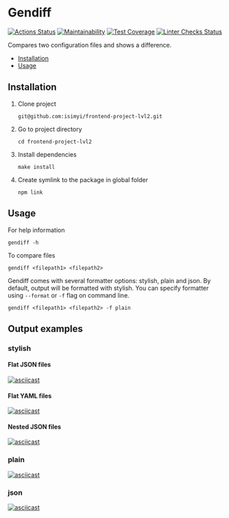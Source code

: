 # Gendiff

[![Actions Status](https://github.com/isimyi/frontend-project-lvl2/workflows/hexlet-check/badge.svg)](https://github.com/isimyi/frontend-project-lvl2/actions)
[![Maintainability](https://api.codeclimate.com/v1/badges/bb437bb7da822b73fd05/maintainability)](https://codeclimate.com/github/isimyi/frontend-project-lvl2/maintainability)
[![Test Coverage](https://api.codeclimate.com/v1/badges/bb437bb7da822b73fd05/test_coverage)](https://codeclimate.com/github/isimyi/frontend-project-lvl2/test_coverage)
[![Linter Checks Status](https://github.com/isimyi/frontend-project-lvl2/actions/workflows/nodejs.yml/badge.svg)](https://github.com/isimyi/frontend-project-lvl2/actions/workflows/nodejs.yml)

Compares two configuration files and shows a difference.

- [Installation](#inslattalion)
- [Usage](#usage)

## Installation
1. Clone project 
    ```
    git@github.com:isimyi/frontend-project-lvl2.git
    ```
2. Go to project directory
    ```
    cd frontend-project-lvl2
    ```
3. Install dependencies
    ```
    make install
    ```
4. Create symlink to the package in global folder
    ```
    npm link
    ```
   
## Usage
For help information

    gendiff -h

To compare files

    gendiff <filepath1> <filepath2>

Gendiff comes with several formatter options: stylish, plain and json. By default, output will be formatted with stylish. 
You can specify formatter using `--format` or `-f` flag on command line.

    gendiff <filepath1> <filepath2> -f plain

## Output examples
### stylish 
#### Flat JSON files
[![asciicast](https://asciinema.org/a/HbyFAvRA8PHMMJ1XVFPixixN1.svg)](https://asciinema.org/a/HbyFAvRA8PHMMJ1XVFPixixN1)

#### Flat YAML files
[![asciicast](https://asciinema.org/a/EF1fiqtqPd2zuUewfUQDissav.svg)](https://asciinema.org/a/EF1fiqtqPd2zuUewfUQDissav)

#### Nested JSON files
[![asciicast](https://asciinema.org/a/OexmlOPDpePpTXGqGRX2MfAwF.svg)](https://asciinema.org/a/OexmlOPDpePpTXGqGRX2MfAwF)

### plain
[![asciicast](https://asciinema.org/a/sQxV7puXHHqvrujwYbQ4LM20n.svg)](https://asciinema.org/a/sQxV7puXHHqvrujwYbQ4LM20n)

### json
[![asciicast](https://asciinema.org/a/l0YjkM1bWAfUOqgBvGybkUmoc.svg)](https://asciinema.org/a/l0YjkM1bWAfUOqgBvGybkUmoc)
